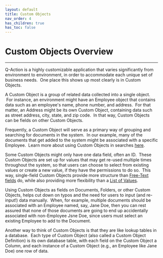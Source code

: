 ```yaml
---
layout: default
title: Custom Objects
nav_order: 4
has_children: true
has_toc: false
---
```


# Custom Objects Overview
---

Q-Action is a highly customizable application that varies significantly from environment to environment, in order to accommodate each unique set of business needs.  One place this shows up most clearly is in Custom Objects.

A Custom Object is a group of related data collected into a single object.  For instance, an environment might have an Employee object that contains data such as an employee's name, phone number, and address.  For that matter, an Address might be its own Custom Object, containing data such as street address, city, state, and zip code.  In that way, Custom Objects can be fields on other Custom Objects.

Frequently, a Custom Object will serve as a primary way of grouping and searching for documents in the system.  In our example, many of the documents that get added to the system might be associated with a specific Employee.  Learn more about using Custom Objects in searches [here](/docs/performing-searches/understanding-search-filters).

Some Custom Objects might only have one data field, often an ID.  These Custom Objects are set up for values that may get re-used multiple times throughout the system, so that users can choose to select from existing values or create a new value, if they have the permissions to do so.  This way, single-field Custom Objects provide more structure than [Free-Text fields](/docs/performing-searches/types-of-search-filters#free-text-filters) do, while also providing more flexibility than a [List of Values](/docs/performing-searches/types-of-search-filters#list-of-value-filters).

Using Custom Objects as fields on Documents, Folders, or other Custom Objects, helps cut down on typos and the need for users to input (and re-input!) data manually.  When, for example, multiple documents should be associated with an Employee named, say, Jane Doe, then you can rest assured that none of those documents are going to end up accidentally associated with non-Employee Jsne Doe, since users must select an existing Employee to add to the Document.

Another way to think of Custom Objects is that they are like lookup tables in a database.  Each type of Custom Object (also called a Custom Object Definition) is its own database table, with each field on the Custom Object a Column, and each instance of a Custom Object (e.g., an Employee like Jane Doe) one row of data.  

